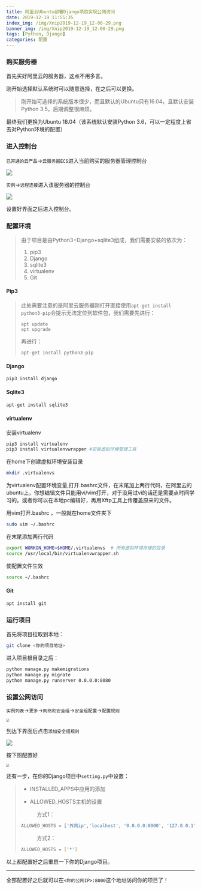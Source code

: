 ```yaml
---
title: 阿里云Ubuntu部署Django项目实现公网访问
date: 2019-12-19 11:55:35
index_img: /img/Xnip2019-12-19_12-00-29.png
banner_img: /img/Xnip2019-12-19_12-00-29.png
tags: [Python, Django]
categories: 配置
---
```


### 购买服务器

首先买好阿里云的服务器，这点不用多言。

刚开始选择默认系统时可以随意选择，在之后可以更换。

<!-- more -->

> 刚开始可选择的系统版本很少，而且默认的Ubuntu只有16.04，且默认安装Python 3.5，后期调整很麻烦。

最终我们更换为Ubuntu 18.04（该系统默认安装Python 3.6，可以一定程度上省去对Python环境的配置）

### 进入控制台

`已开通的云产品`->`云服务器ECS`进入当前购买的服务器管理控制台

![](/img/Xnip2019-12-19_11-21-03.png)

`实例`->`远程连接`进入该服务器的控制台

![](/img/Xnip2019-12-19_11-22-50.png)

设置好界面之后进入控制台。

### 配置环境

> 由于项目是由Python3+Django+sqlite3组成，我们需要安装的依次为：
>
> 1. pip3
> 2. Django
> 3. sqlite3
> 4. virtualenv
> 5. Git

#### Pip3

> 此处需要注意的是阿里云服务器刚打开直接使用`apt-get install python3-pip`会提示无法定位到软件包，我们需要先进行：
>
> ```shell
> apt update
> apt upgrade
> ```
>
> 再进行：
>
> ```shell
> apt-get install python3-pip
> ```

#### Django

```shell
pip3 install django
```

#### Sqlite3

```sh
apt-get install sqlite3
```

#### virtualenv

安装virtualenv

```sh
pip3 install virtualenv
pip3 install virtualenvwrapper #安装虚拟环境管理工具
```

在home下创建虚拟环境安装目录

```sh
mkdir .virtualenvs
```

为virtualenv配置环境变量,打开.bashrc文件，在末尾加上两行代码，在阿里云的ubuntu上，你想编辑文件只能用vi/vim打开，对于没用过vi的话还是需要点时间学习的。或者你可以在本地pc编辑好，再用Xftp工具上传覆盖原来的文件。

用vim打开.bashrc ，一般就在home文件夹下

```sh
sudo vim ~/.bashrc
```

在末尾添加两行代码

```sh
export WORKON_HOME=$HOME/.virtualenvs  # 所有虚拟环境存储的目录
source /usr/local/bin/virtualenvwrapper.sh
```

使配置文件生效

```sh
source ~/.bashrc

```

#### Git

```sh
apt install git

```

### 运行项目

首先将项目拉取到本地：

```sh
git clone <你的项目地址>

```

进入项目根目录之后：

```sh
python manage.py makemigrations
python manage.py migrate
python manage.py runserver 0.0.0.0:8080

```

### 设置公网访问

`实例列表`->`更多`->`网络和安全组`->`安全组配置`->`配置规则`

<img src="/img/Xnip2019-12-19_11-43-28.png" style="zoom:50%;" />

到达下界面后点击`添加安全组规则`

![](/img/Xnip2019-12-19_11-45-26.png)

按下图配置好

<img src="/img/Xnip2019-12-19_11-48-53.png" style="zoom:50%;" />

还有一步，在你的Django项目中`setting.py`中设置：

> - INSTALLED_APPS中应用的添加
>
> - ALLOWED_HOSTS主机的设置
>
> 　　　方式1：　
>
> ```py
> ALLOWED_HOSTS = ['外网ip','localhost', '0.0.0.0:8000', '127.0.0.1',]
> 
> ```
>
> 　　　方式2：
>
> ```sh
> ALLOWED_HOSTS = ['*']
> 
> ```

以上都配置好之后重启一下你的Django项目。

----

全部配置好之后就可以在`<你的公网IP>:8000`这个地址访问你的项目了！

